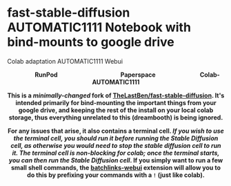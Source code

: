 # fast-stable-diffusion AUTOMATIC1111 Notebook with bind-mounts to google drive
Colab adaptation AUTOMATIC1111 Webui
 
<center><b>&nbsp;&nbsp;&nbsp;&nbsp;&nbsp;&nbsp;&nbsp;&nbsp;&nbsp;&nbsp;&nbsp;&nbsp;&nbsp;&nbsp;&nbsp;
RunPod &nbsp;&nbsp;&nbsp;&nbsp;&nbsp;&nbsp;&nbsp;&nbsp;&nbsp;&nbsp;&nbsp;&nbsp;&nbsp;&nbsp;&nbsp;&nbsp;&nbsp;&nbsp;&nbsp;&nbsp;&nbsp;&nbsp;&nbsp;&nbsp;&nbsp;&nbsp;&nbsp;&nbsp;&nbsp;&nbsp;&nbsp;&nbsp;&nbsp;&nbsp;&nbsp;&nbsp;&nbsp;&nbsp;&nbsp;&nbsp;&nbsp;&nbsp;&nbsp;Paperspace &nbsp;&nbsp;&nbsp;&nbsp;&nbsp;&nbsp;&nbsp;&nbsp;&nbsp;&nbsp;&nbsp;&nbsp;&nbsp;&nbsp;&nbsp;&nbsp;&nbsp;&nbsp;&nbsp;&nbsp;&nbsp;&nbsp;&nbsp;&nbsp;&nbsp;&nbsp;&nbsp;&nbsp;&nbsp;&nbsp;Colab-AUTOMATIC1111

This is a *minimally-changed* fork of [TheLastBen/fast-stable-diffusion](https://github.com/TheLastBen/fast-stable-diffusion). It's intended primarily for bind-mounting the important things from your google drive, and keeping the rest of the install on your local colab storage, thus everything unrelated to this (dreambooth) is being ignored.
 
For any issues that arise, it also contains a terminal cell. *If you wish to use the terminal cell, you should run it *before* running the Stable Diffusion cell, as otherwise you would need to stop the stable diffusion cell to run it. The terminal cell is non-blocking for colab; once the terminal starts, you can then run the Stable Diffusion cell*. If you simply want to run a few small shell commands, the [batchlinks-webui](https://github.com/etherealxx/batchlinks-webui) extension will allow you to do this by prefixing your commands with a `!` (just like colab).